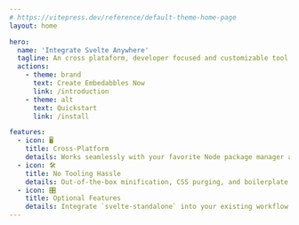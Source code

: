 ```yaml
---
# https://vitepress.dev/reference/default-theme-home-page
layout: home

hero:
  name: 'Integrate Svelte Anywhere'
  tagline: An cross plataform, developer focused and customizable tool to streamline javascript embedabbles
  actions:
    - theme: brand
      text: Create Embedabbles Now
      link: /introduction
    - theme: alt
      text: Quickstart
      link: /install

features:
  - icon: 🖥️
    title: Cross-Platform
    details: Works seamlessly with your favorite Node package manager and operating system.
  - icon: 🛠️
    title: No Tooling Hassle
    details: Out-of-the-box minification, CSS purging, and boilerplate generation.
  - icon: 🎛️
    title: Optional Features
    details: Integrate `svelte-standalone` into your existing workflow with optional support for Tailwind, TypeScript, or Storybook.
---
```

